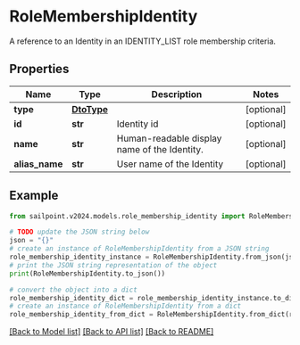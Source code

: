 # RoleMembershipIdentity

A reference to an Identity in an IDENTITY_LIST role membership criteria.

## Properties

Name | Type | Description | Notes
------------ | ------------- | ------------- | -------------
**type** | [**DtoType**](DtoType.md) |  | [optional] 
**id** | **str** | Identity id | [optional] 
**name** | **str** | Human-readable display name of the Identity. | [optional] 
**alias_name** | **str** | User name of the Identity | [optional] 

## Example

```python
from sailpoint.v2024.models.role_membership_identity import RoleMembershipIdentity

# TODO update the JSON string below
json = "{}"
# create an instance of RoleMembershipIdentity from a JSON string
role_membership_identity_instance = RoleMembershipIdentity.from_json(json)
# print the JSON string representation of the object
print(RoleMembershipIdentity.to_json())

# convert the object into a dict
role_membership_identity_dict = role_membership_identity_instance.to_dict()
# create an instance of RoleMembershipIdentity from a dict
role_membership_identity_from_dict = RoleMembershipIdentity.from_dict(role_membership_identity_dict)
```
[[Back to Model list]](../README.md#documentation-for-models) [[Back to API list]](../README.md#documentation-for-api-endpoints) [[Back to README]](../README.md)


